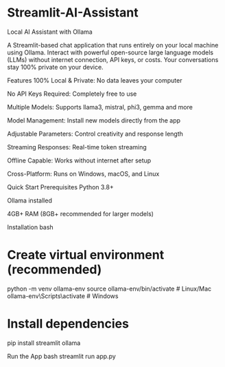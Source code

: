 # Streamlit-AI-Assistant

Local AI Assistant with Ollama

A Streamlit-based chat application that runs entirely on your local machine using Ollama. Interact with powerful open-source large language models (LLMs) without internet connection, API keys, or costs. Your conversations stay 100% private on your device.

Features
100% Local & Private: No data leaves your computer

No API Keys Required: Completely free to use

Multiple Models: Supports llama3, mistral, phi3, gemma and more

Model Management: Install new models directly from the app

Adjustable Parameters: Control creativity and response length

Streaming Responses: Real-time token streaming

Offline Capable: Works without internet after setup

Cross-Platform: Runs on Windows, macOS, and Linux


Quick Start
Prerequisites
Python 3.8+

Ollama installed

4GB+ RAM (8GB+ recommended for larger models)

Installation
bash
# Create virtual environment (recommended)
python -m venv ollama-env
source ollama-env/bin/activate  # Linux/Mac
ollama-env\Scripts\activate    # Windows

# Install dependencies
pip install streamlit ollama


Run the App
bash
streamlit run app.py
